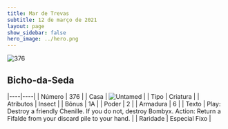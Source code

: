 ```yaml
---
title: Mar de Trevas
subtitle: 12 de março de 2021
layout: page
show_sidebar: false
hero_image: ../hero.png
---
```


![376](https://cdn.keyforgegame.com/media/card_front/pt/496_376_3GMWVHJQQV25_pt.png)

## Bicho-da-Seda

|----|----|
| Número | 376 |
| Casa | ![Untamed](https://archonarcana.com/images/thumb/b/bd/Untamed.png/22px-Untamed.png "Indomados") |
| Tipo | Criatura |
| Atributos | Insect |
| Bônus | 1A |
| Poder | 2 |
| Armadura | 6 |
| Texto | Play: Destroy a friendly Chenille. If you do not, destroy Bombyx.  Action: Return a Fifalde from your discard pile to your hand. |
| Raridade | Especial Fixo |
